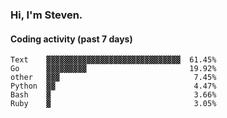 ### Hi, I'm Steven.

#### Coding activity (past 7 days)
```
Text    ▓▓▓▓▓▓▓▓▓▓▓▓▓▓▓▓▓▓▓▓▓▓▓▓▓▓▓▓▓▓  61.45%
Go      ▓▓▓▓▓▓▓▓▓                       19.92%
other   ▓▓▓                              7.45%
Python  ▓▓                               4.47%
Bash    ▓                                3.66%
Ruby    ▓                                3.05%
```

